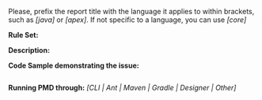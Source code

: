 Please, prefix the report title with the language it applies to within brackets, such as *[java]* or *[apex]*. If not specific to a language, you can use *[core]*

**Rule Set:**

**Description:**

**Code Sample demonstrating the issue:**

```

```

**Running PMD through:** *[CLI | Ant | Maven | Gradle | Designer | Other]*

